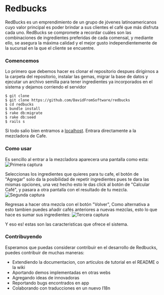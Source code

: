# Redbucks

RedBucks es un emprendimiento de un grupo de jóvenes latinoamericanos cuyo valor
principal es poder brindar a sus clientes el café que más disfruta cada uno. RedBucks se
compromete a recordar cuáles son las combinaciones de ingredientes preferidas de cada
comensal, y mediante ello, se asegura la máxima calidad y el mejor gusto
independientemente de la sucursal en la que el cliente se encuentre.

### Comencemos

Lo primero que debemos hacer es clonar el repositorio despues dirigirnos a la carpeta del repositorio, instalar las gemas, migrar la base de datos y ejecutar un archivo semilla para tener ingredientes ya incorporados en el sistema y dejamos corriendo el servidor

```console
$ git clone 
$ git clone https://github.com/DavidFromSoftware/redbucks
$ cd redbucks
$ bundle install
$ rake db:migrate
$ rake db:seed
$ rails s
```

Si todo salio bien entramos a [localhost](http://localhost:3000/). Entrara directamente a la mezcladora de Cafe. 

### Como usar

Es sencillo al entrar a la mezcladora aparecera una pantalla como esta:
![Primera captura](https://raw.github.com/DavidFromSoftware/redbucks/master/public/captura1.png)

Seleccionas los ingredientes que quieres para tu cafe, el botón de "Agregar" solo da la posibilidad de repetir ingredientes pues te dara las mismas opciones, una vez hecho esto le das click al botón de "Calcular Café", y pasara a otra pantalla con el resultado de tu mezcla.
![Segunda captura](https://raw.github.com/DavidFromSoftware/redbucks/master/public/captura2.png)

Regresas a hacer otra mezcla con el botón "Volver", Como alternativa a esto tambien puedes añadir cafés anteriores a nuevas mezclas, esto lo que hace es sumar sus ingredientes:
![Tercera captura](https://raw.github.com/DavidFromSoftware/redbucks/master/public/captura3.png)

Y eso es! estas son las caracteristicas que ofrece el sistema.

### Contribuyendo 

Esperamos que puedas considerar contribuir en el desarrollo de Redbucks, puedes contribuir de muchas maneras:

*	Extendiendo la documentacion, con articulos de tutorial en el README o la wiki
*	Aportando demos implementadas en otras webs
*	Agregando ideas de innovadoras
*	Reportando bugs encontrados en app
*	Colaborando con traducciones en un nuevo I18n
